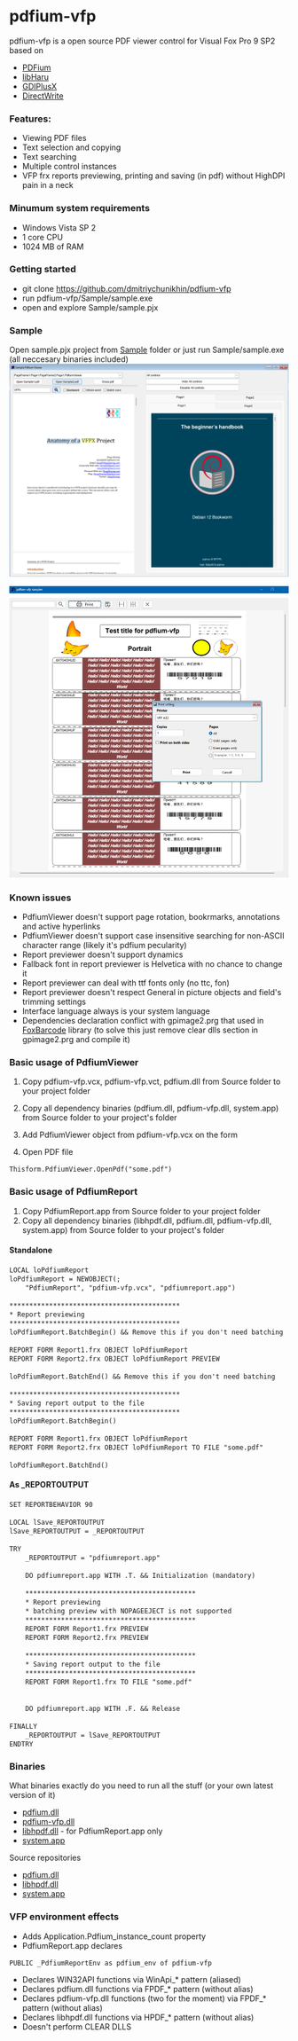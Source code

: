 # pdfium-vfp 

pdfium-vfp is a open source PDF viewer control for Visual Fox Pro 9 SP2 based on 
* [PDFium](https://pdfium.googlesource.com/pdfium/) 
* [libHaru](https://github.com/libharu/) 
* [GDIPlusX](https://github.com/VFPX/GDIPlusX)
* [DirectWrite](https://learn.microsoft.com/ru-ru/windows/win32/directwrite/direct-write-portal)


### Features:
* Viewing PDF files
* Text selection and copying
* Text searching
* Multiple control instances
* VFP frx reports previewing, printing and saving (in pdf) without HighDPI pain in a neck

### Minumum system requirements
* Windows Vista SP 2
* 1 core CPU
* 1024 MB of RAM

### Getting started
* git clone https://github.com/dmitriychunikhin/pdfium-vfp
* run pdfium-vfp/Sample/sample.exe
* open and explore Sample/sample.pjx

### Sample
Open sample.pjx project from [Sample](Sample) folder or just run Sample/sample.exe (all neccesary binaries included)
<img alt="Sample screen shot" src="Sample/screenshots/pdfium-vfp-screen01.png" />

<img alt="Sample screen shot" src="Sample/screenshots/pdfium-vfp-screen02.png" />


### Known issues
* PdfiumViewer doesn't support page rotation, bookrmarks, annotations and active hyperlinks
* PdfiumViewer doesn't support case insensitive searching for non-ASCII character range (likely it's pdfium pecularity)
* Report previewer doesn't support dynamics
* Fallback font in report previewer is Helvetica with no chance to change it
* Report previewer can deal with ttf fonts only  (no ttc, fon)
* Report previewer doesn't respect General in picture objects and field's trimming settings
* Interface language always is your system language 
* Dependencies declaration conflict with gpimage2.prg that used in [FoxBarcode](https://github.com/VFPX/FoxBarcode) library (to solve this just remove clear dlls section in gpimage2.prg and compile it)




### Basic usage of PdfiumViewer
1) Copy pdfium-vfp.vcx, pdfium-vfp.vct, pdfium.dll from Source folder to your project folder
2) Copy all dependency binaries (pdfium.dll, pdfium-vfp.dll, system.app) from Source folder to your project's folder

3) Add PdfiumViewer object from pdfium-vfp.vcx on the form

5) Open PDF file
```foxpro
Thisform.PdfiumViewer.OpenPdf("some.pdf")
```


### Basic usage of PdfiumReport 
1) Copy PdfiumReport.app from Source folder to your project folder
2) Copy all dependency binaries (libhpdf.dll, pdfium.dll, pdfium-vfp.dll,  system.app) from Source folder to your project's folder


#### Standalone ####

```foxpro
LOCAL loPdfiumReport
loPdfiumReport = NEWOBJECT(;
    "PdfiumReport", "pdfium-vfp.vcx", "pdfiumreport.app")

*******************************************
* Report previewing
*******************************************
loPdfiumReport.BatchBegin() && Remove this if you don't need batching

REPORT FORM Report1.frx OBJECT loPdfiumReport
REPORT FORM Report2.frx OBJECT loPdfiumReport PREVIEW

loPdfiumReport.BatchEnd() && Remove this if you don't need batching

*******************************************
* Saving report output to the file
*******************************************
loPdfiumReport.BatchBegin()    

REPORT FORM Report1.frx OBJECT loPdfiumReport 
REPORT FORM Report2.frx OBJECT loPdfiumReport TO FILE "some.pdf"

loPdfiumReport.BatchEnd()

```

#### As _REPORTOUTPUT ####

```foxpro
SET REPORTBEHAVIOR 90

LOCAL lSave_REPORTOUTPUT
lSave_REPORTOUTPUT = _REPORTOUTPUT

TRY
    _REPORTOUTPUT = "pdfiumreport.app"

    DO pdfiumreport.app WITH .T. && Initialization (mandatory)

    *******************************************
    * Report previewing
    * batching preview with NOPAGEEJECT is not supported
    *******************************************
    REPORT FORM Report1.frx PREVIEW
    REPORT FORM Report2.frx PREVIEW

    *******************************************
    * Saving report output to the file
    *******************************************
    REPORT FORM Report1.frx TO FILE "some.pdf"


    DO pdfiumreport.app WITH .F. && Release
        
FINALLY    
    _REPORTOUTPUT = lSave_REPORTOUTPUT
ENDTRY
```


### Binaries
What binaries exactly do you need to run all the stuff (or your own latest version of it)
* [pdfium.dll](Source/pdfium.dll)
* [pdfium-vfp.dll](Source/pdfium-vfp.dll)
* [libhpdf.dll](Source/libhpdf.dll) - for PdfiumReport.app only
* [system.app](Source/system.app)

Source repositories
* [pdfium.dll](https://github.com/bblanchon/pdfium-binaries) 
* [libhpdf.dll](https://github.com/libharu/)
* [system.app](https://github.com/VFPX/GDIPlusX)



### VFP environment effects
* Adds Application.Pdfium_instance_count property
* PdfiumReport.app declares 
```foxpro
PUBLIC _PdfiumReportEnv as pdfium_env of pdfium-vfp
```
* Declares WIN32API functions via WinApi_* pattern (aliased)
* Declares pdfium.dll functions via FPDF_* pattern (without alias)
* Declares pdfium-vfp.dll functions (two for the moment) via FPDF_* pattern (without alias)
* Declares libhpdf.dll functions via HPDF_* pattern (without alias)
* Doesn't perform CLEAR DLLS 

